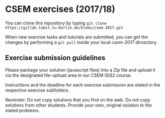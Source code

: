 # CSEM exercises (2017/18)

You can clone this repository by typing `git clone https://gitlab.tubit.tu-berlin.de/klems/csem-2017.git`

When new exercise tasks and tutorials are submitted, you can get the changes by performing a `git pull` inside your local _csem-2017_ dircectory.

## Exercise submission guidelines

Please package your solution (javascript files) into a Zip file and upload it via the designated file-upload area in our CSEM ISIS2 course.

Instructions and the deadline for each exercise submission are stated in the respective exercise subfolders.

Reminder: Do not copy solutions that you find on the web. Do not copy solutions from other students. Provide your own, original solution to the stated problems.